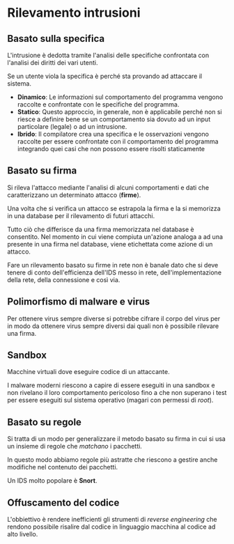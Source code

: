 # Rilevamento intrusioni

## Basato sulla specifica

L'intrusione è dedotta tramite l'analisi delle specifiche 
confrontata con l'analisi dei diritti dei vari utenti.

Se un utente viola la specifica è perché sta provando ad attaccare
il sistema.

- **Dinamico**: Le informazioni sul comportamento del
programma vengono raccolte e confrontate con le specifiche del 
programma.
- **Statico**: Questo approccio, in generale, non è
applicabile perché non si riesce a definire bene se un 
comportamento sia dovuto ad un input  particolare (legale) o ad un
intrusione.
- **Ibrido**: Il compilatore crea una specifica e le
osservazioni vengono raccolte per essere confrontate con il
comportamento del programma integrando quei casi che non possono
essere risolti staticamente

## Basato su firma

Si rileva l'attacco mediante l'analisi di alcuni comportamenti e 
dati che caratterizzano un determinato attacco (**firme**).

Una volta che si verifica un attacco se estrapola la firma e la si 
memorizza in una database per il rilevamento di futuri attacchi.

Tutto ciò che differisce da una firma memorizzata nel database è 
consentito. Nel momento in cui viene compiuta un'azione analoga a 
ad una presente in una firma nel database, viene etichettata come 
azione di un attacco.

Fare un rilevamento basato su firme in rete non è banale dato che 
si deve tenere di conto dell'efficienza dell'IDS messo in rete, 
dell'implementazione della rete, della connessione e così via.

## Polimorfismo di malware e virus

Per ottenere virus sempre diverse si potrebbe cifrare il corpo 
del virus per in modo da ottenere virus sempre diversi dai quali 
non è possibile rilevare una firma.

## Sandbox

Macchine virtuali dove eseguire codice di un attaccante.

I malware moderni riescono a capire di essere eseguiti in una 
sandbox e non rivelano il loro comportamento pericoloso fino a che
non superano i test per essere eseguiti sul sistema operativo 
(magari con permessi di _root_).

## Basato su regole

Si tratta di un modo per generalizzare il metodo basato su firma 
in cui si usa un insieme di regole che _matchano_ i pacchetti.

In questo modo abbiamo regole più astratte che riescono a gestire
anche modifiche nel contenuto dei pacchetti.

Un IDS molto popolare è **Snort**.

## Offuscamento del codice

L'obbiettivo è rendere inefficienti gli strumenti di _reverse 
engineering_ che rendono possibile risalire dal codice in 
linguaggio macchina al codice ad alto livello.
